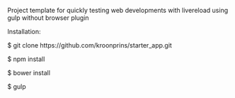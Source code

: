 <html lang="en">
<body>
<p>Project template for quickly testing web developments with livereload using gulp without browser plugin</p>

<p>Installation:</p>
<p>$ git clone https://github.com/kroonprins/starter_app.git</p>
<p>$ npm install</p>
<p>$ bower install</p>
<p>$ gulp</p>
</body>
</html>
